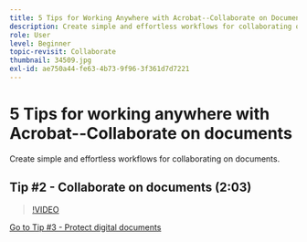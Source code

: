 ```yaml
---
title: 5 Tips for Working Anywhere with Acrobat--Collaborate on Documents
description: Create simple and effortless workflows for collaborating on documents
role: User
level: Beginner
topic-revisit: Collaborate
thumbnail: 34509.jpg
exl-id: ae750a44-fe63-4b73-9f96-3f361d7d7221
---
```

# 5 Tips for working anywhere with Acrobat--Collaborate on documents

Create simple and effortless workflows for collaborating on documents.

## Tip #2 - Collaborate on documents (2:03)

>[!VIDEO](https://video.tv.adobe.com/v/34509?quality=12&learn=on&hidetitle=true)

[Go to Tip #3 - Protect digital documents](protect-digital-documents.md)